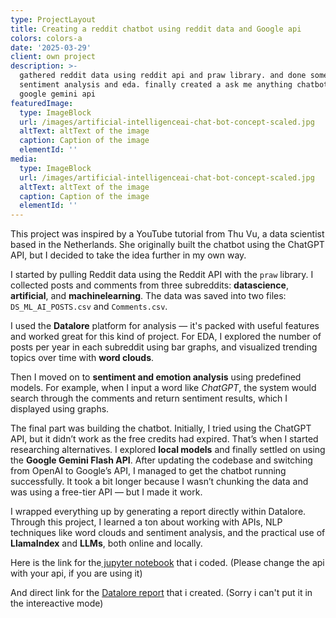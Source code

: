 ```yaml
---
type: ProjectLayout
title: Creating a reddit chatbot using reddit data and Google api
colors: colors-a
date: '2025-03-29'
client: own project
description: >-
  gathered reddit data using reddit api and praw library. and done some
  sentiment analysis and eda. finally created a ask me anything chatbot with
  google gemini api
featuredImage:
  type: ImageBlock
  url: /images/artificial-intelligenceai-chat-bot-concept-scaled.jpg
  altText: altText of the image
  caption: Caption of the image
  elementId: ''
media:
  type: ImageBlock
  url: /images/artificial-intelligenceai-chat-bot-concept-scaled.jpg
  altText: altText of the image
  caption: Caption of the image
  elementId: ''
---
```

This project was inspired by a YouTube tutorial from Thu Vu, a data scientist based in the Netherlands. She originally built the chatbot using the ChatGPT API, but I decided to take the idea further in my own way.

I started by pulling Reddit data using the Reddit API with the `praw` library. I collected posts and comments from three subreddits: **datascience**, **artificial**, and **machinelearning**. The data was saved into two files: `DS_ML_AI_POSTS.csv` and `Comments.csv`.

I used the **Datalore** platform for analysis — it's packed with useful features and worked great for this kind of project. For EDA, I explored the number of posts per year in each subreddit using bar graphs, and visualized trending topics over time with **word clouds**.

Then I moved on to **sentiment and emotion analysis** using predefined models. For example, when I input a word like *ChatGPT*, the system would search through the comments and return sentiment results, which I displayed using graphs.

The final part was building the chatbot. Initially, I tried using the ChatGPT API, but it didn’t work as the free credits had expired. That’s when I started researching alternatives. I explored **local models** and finally settled on using the **Google Gemini Flash API**. After updating the codebase and switching from OpenAI to Google’s API, I managed to get the chatbot running successfully. It took a bit longer because I wasn’t chunking the data and was using a free-tier API — but I made it work.

I wrapped everything up by generating a report directly within Datalore. Through this project, I learned a ton about working with APIs, NLP techniques like word clouds and sentiment analysis, and the practical use of **LlamaIndex** and **LLMs**, both online and locally.

Here is the link for the[ jupyter notebook](https://github.com/hariharan3103/Reddit-EDA-and-Chatbot) that i coded. (Please change the api with your api, if you are using it)

And direct link for the [Datalore report](https://datalore.jetbrains.com/report/static/GNioAFYu8e593vRQh3dQmz/NhBDkDofLP6PZrLkdmx5kE) that i created. (Sorry i can't put it in the intereactive mode)
